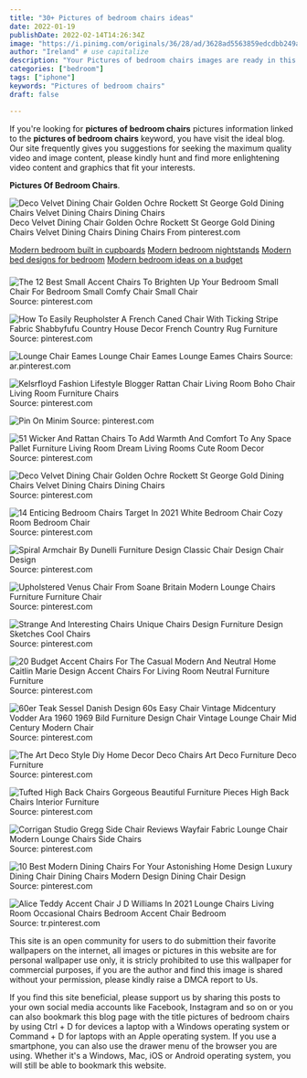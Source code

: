 ```yaml
---
title: "30+ Pictures of bedroom chairs ideas"
date: 2022-01-19
publishDate: 2022-02-14T14:26:34Z
image: "https://i.pinimg.com/originals/36/28/ad/3628ad5563859edcdbb249a7eebcaa0b.jpg"
author: "Ireland" # use capitalize
description: "Your Pictures of bedroom chairs images are ready in this website. Pictures of bedroom chairs are a topic that is being searched for and liked by netizens now. You can Download the Pictures of bedroom chairs files here. Download all royalty-free images."
categories: ["bedroom"]
tags: ["iphone"]
keywords: "Pictures of bedroom chairs"
draft: false

---
```


If you're looking for **pictures of bedroom chairs** pictures information linked to the **pictures of bedroom chairs** keyword, you have visit the ideal  blog.  Our site frequently  gives you  suggestions  for seeking  the maximum  quality video and image  content, please kindly hunt and find more enlightening video content and graphics  that fit your interests.

**Pictures Of Bedroom Chairs**. 

![Deco Velvet Dining Chair Golden Ochre Rockett St George Gold Dining Chairs Velvet Dining Chairs Dining Chairs](https://i.pinimg.com/736x/54/4d/c4/544dc437a12aee26acad2078202d4fce.jpg "Deco Velvet Dining Chair Golden Ochre Rockett St George Gold Dining Chairs Velvet Dining Chairs Dining Chairs")
Deco Velvet Dining Chair Golden Ochre Rockett St George Gold Dining Chairs Velvet Dining Chairs Dining Chairs From pinterest.com

[Modern bedroom built in cupboards](/modern-bedroom-built-in-cupboards/)
[Modern bedroom nightstands](/modern-bedroom-nightstands/)
[Modern bed designs for bedroom](/modern-bed-designs-for-bedroom/)
[Modern bedroom ideas on a budget](/modern-bedroom-ideas-on-a-budget/)



### 

 


![The 12 Best Small Accent Chairs To Brighten Up Your Bedroom Small Chair For Bedroom Small Comfy Chair Small Chair](https://i.pinimg.com/736x/68/b8/da/68b8dac8322ece47835658cc9d14773f.jpg "The 12 Best Small Accent Chairs To Brighten Up Your Bedroom Small Chair For Bedroom Small Comfy Chair Small Chair")
Source: pinterest.com

 

![How To Easily Reupholster A French Caned Chair With Ticking Stripe Fabric Shabbyfufu Country House Decor French Country Rug Furniture](https://i.pinimg.com/474x/20/36/d8/2036d811efa858398fecf5eca150acc7.jpg "How To Easily Reupholster A French Caned Chair With Ticking Stripe Fabric Shabbyfufu Country House Decor French Country Rug Furniture")
Source: pinterest.com

 

![Lounge Chair Eames Lounge Chair Eames Lounge Eames Chairs](https://i.pinimg.com/originals/75/ed/62/75ed6255b6cd942bd18e4b1018c8e511.jpg "Lounge Chair Eames Lounge Chair Eames Lounge Eames Chairs")
Source: ar.pinterest.com

 

![Kelsrfloyd Fashion Lifestyle Blogger Rattan Chair Living Room Boho Chair Living Room Furniture Chairs](https://i.pinimg.com/736x/2d/96/cf/2d96cfce2407ee8a0767f68f87e1aa1d.jpg "Kelsrfloyd Fashion Lifestyle Blogger Rattan Chair Living Room Boho Chair Living Room Furniture Chairs")
Source: pinterest.com

 

![Pin On Minim](https://i.pinimg.com/originals/6f/15/e4/6f15e44f981abbfb2d282cac3b16ee04.jpg "Pin On Minim")
Source: pinterest.com

 

![51 Wicker And Rattan Chairs To Add Warmth And Comfort To Any Space Pallet Furniture Living Room Dream Living Rooms Cute Room Decor](https://i.pinimg.com/originals/e7/46/df/e746df171c8d2929d7dbb6354206998a.png "51 Wicker And Rattan Chairs To Add Warmth And Comfort To Any Space Pallet Furniture Living Room Dream Living Rooms Cute Room Decor")
Source: pinterest.com

 

![Deco Velvet Dining Chair Golden Ochre Rockett St George Gold Dining Chairs Velvet Dining Chairs Dining Chairs](https://i.pinimg.com/736x/54/4d/c4/544dc437a12aee26acad2078202d4fce.jpg "Deco Velvet Dining Chair Golden Ochre Rockett St George Gold Dining Chairs Velvet Dining Chairs Dining Chairs")
Source: pinterest.com

 

![14 Enticing Bedroom Chairs Target In 2021 White Bedroom Chair Cozy Room Bedroom Chair](https://i.pinimg.com/474x/9e/f5/a5/9ef5a53476dd9db135e253f326d76a18.jpg "14 Enticing Bedroom Chairs Target In 2021 White Bedroom Chair Cozy Room Bedroom Chair")
Source: pinterest.com

 

![Spiral Armchair By Dunelli Furniture Design Classic Chair Design Chair Design](https://i.pinimg.com/736x/3a/2c/17/3a2c1777c73ae45f2c98d64574f64a00.jpg "Spiral Armchair By Dunelli Furniture Design Classic Chair Design Chair Design")
Source: pinterest.com

 

![Upholstered Venus Chair From Soane Britain Modern Lounge Chairs Furniture Furniture Chair](https://i.pinimg.com/originals/d9/e4/ce/d9e4ce8ce1d1cccd225315510e44dd7b.jpg "Upholstered Venus Chair From Soane Britain Modern Lounge Chairs Furniture Furniture Chair")
Source: pinterest.com

 

![Strange And Interesting Chairs Unique Chairs Design Furniture Design Sketches Cool Chairs](https://i.pinimg.com/564x/2a/86/e8/2a86e89fdc8ebc676be2896f3137a542.jpg "Strange And Interesting Chairs Unique Chairs Design Furniture Design Sketches Cool Chairs")
Source: pinterest.com

 

![20 Budget Accent Chairs For The Casual Modern And Neutral Home Caitlin Marie Design Accent Chairs For Living Room Neutral Furniture Furniture](https://i.pinimg.com/originals/ac/56/d0/ac56d0acfda73697e08f836c54785267.png "20 Budget Accent Chairs For The Casual Modern And Neutral Home Caitlin Marie Design Accent Chairs For Living Room Neutral Furniture Furniture")
Source: pinterest.com

 

![60er Teak Sessel Danish Design 60s Easy Chair Vintage Midcentury Vodder Ara 1960 1969 Bild Furniture Design Chair Vintage Lounge Chair Mid Century Modern Chair](https://i.pinimg.com/736x/6e/2c/22/6e2c223a2ff50aafd0e224895e480ae2--easy-chairs-desgin.jpg "60er Teak Sessel Danish Design 60s Easy Chair Vintage Midcentury Vodder Ara 1960 1969 Bild Furniture Design Chair Vintage Lounge Chair Mid Century Modern Chair")
Source: pinterest.com

 

![The Art Deco Style Diy Home Decor Deco Chairs Art Deco Furniture Deco Furniture](https://i.pinimg.com/474x/76/9d/d2/769dd223256b359fcb7388588e0fa4e5.jpg "The Art Deco Style Diy Home Decor Deco Chairs Art Deco Furniture Deco Furniture")
Source: pinterest.com

 

![Tufted High Back Chairs Gorgeous Beautiful Furniture Pieces High Back Chairs Interior Furniture](https://i.pinimg.com/originals/8b/a6/e8/8ba6e8da2eed72e2b7bc6cb92bd1d323.jpg "Tufted High Back Chairs Gorgeous Beautiful Furniture Pieces High Back Chairs Interior Furniture")
Source: pinterest.com

 

![Corrigan Studio Gregg Side Chair Reviews Wayfair Fabric Lounge Chair Modern Lounge Chairs Side Chairs](https://i.pinimg.com/originals/d8/ad/b6/d8adb64fdcc7c15ea6a476f0357d7f2d.jpg "Corrigan Studio Gregg Side Chair Reviews Wayfair Fabric Lounge Chair Modern Lounge Chairs Side Chairs")
Source: pinterest.com

 

![10 Best Modern Dining Chairs For Your Astonishing Home Design Luxury Dining Chair Dining Chairs Modern Design Dining Chair Design](https://i.pinimg.com/564x/e4/f1/7a/e4f17a70504f5f6d0ef399906ba429b0.jpg "10 Best Modern Dining Chairs For Your Astonishing Home Design Luxury Dining Chair Dining Chairs Modern Design Dining Chair Design")
Source: pinterest.com

 

![Alice Teddy Accent Chair J D Williams In 2021 Lounge Chairs Living Room Occasional Chairs Bedroom Accent Chair Bedroom](https://i.pinimg.com/originals/36/28/ad/3628ad5563859edcdbb249a7eebcaa0b.jpg "Alice Teddy Accent Chair J D Williams In 2021 Lounge Chairs Living Room Occasional Chairs Bedroom Accent Chair Bedroom")
Source: tr.pinterest.com

 

This site is an open community for users to do submittion their favorite wallpapers on the internet, all images or pictures in this website are for personal wallpaper use only, it is stricly prohibited to use this wallpaper for commercial purposes, if you are the author and find this image is shared without your permission, please kindly raise a DMCA report to Us.

If you find this site beneficial, please support us by sharing this posts to your own social media accounts like Facebook, Instagram and so on or you can also bookmark this blog page with the title pictures of bedroom chairs by using Ctrl + D for devices a laptop with a Windows operating system or Command + D for laptops with an Apple operating system. If you use a smartphone, you can also use the drawer menu of the browser you are using. Whether it's a Windows, Mac, iOS or Android operating system, you will still be able to bookmark this website.
